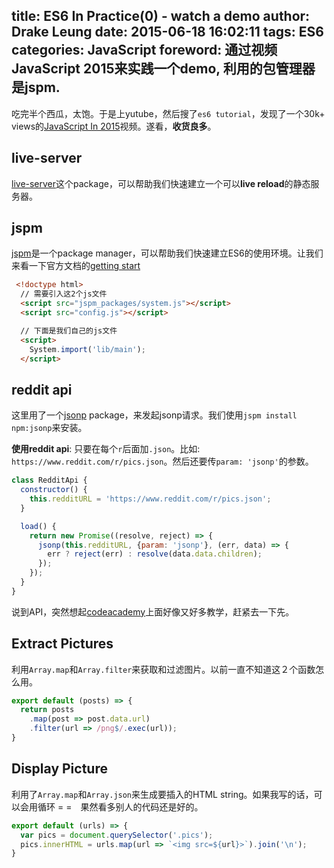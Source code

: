 title: ES6 In Practice(0) - watch a demo
author: Drake Leung
date: 2015-06-18 16:02:11
tags: ES6
categories: JavaScript
foreword:
  通过视频JavaScript 2015来实践一个demo, 利用的包管理器是jspm.
---

吃完半个西瓜，太饱。于是上yutube，然后搜了`es6 tutorial`，发现了一个30k+ views的[JavaScript In 2015](https://youtu.be/iukBMY4apvI)视频。遂看，**收货良多**。

## live-server
[live-server](https://www.npmjs.com/package/live-server)这个package，可以帮助我们快速建立一个可以**live reload**的静态服务器。

## jspm
[jspm](http://jspm.io/)是一个package manager，可以帮助我们快速建立ES6的使用环境。让我们来看一下官方文档的[getting start](https://github.com/jspm/jspm-cli/wiki/Getting-Started)

```html
 <!doctype html>
  // 需要引入这2个js文件
  <script src="jspm_packages/system.js"></script>
  <script src="config.js"></script>

  // 下面是我们自己的js文件
  <script>
    System.import('lib/main');
  </script>
```

## reddit api
这里用了一个[jsonp](https://www.npmjs.com/package/jsonp) package，来发起jsonp请求。我们使用`jspm install npm:jsonp`来安装。

**使用reddit api**: 只要在每个`r`后面加`.json`。比如: `https://www.reddit.com/r/pics.json`。然后还要传`param: 'jsonp'`的参数。

```javascript
class RedditApi {
  constructor() {
    this.redditURL = 'https://www.reddit.com/r/pics.json';
  }

  load() {
    return new Promise((resolve, reject) => {
      jsonp(this.redditURL, {param: 'jsonp'}, (err, data) => {
        err ? reject(err) : resolve(data.data.children);
      });
    });
  }
}
```
说到API，突然想起[codeacademy](http://www.codecademy.com/learn)上面好像又好多教学，赶紧去一下先。

## Extract Pictures
利用`Array.map`和`Array.filter`来获取和过滤图片。以前一直不知道这２个函数怎么用。
```javascript
export default (posts) => {
  return posts
    .map(post => post.data.url)
    .filter(url => /png$/.exec(url));
}
```

## Display Picture
利用了`Array.map`和`Array.json`来生成要插入的HTML string。如果我写的话，可以会用循环 = =　果然看多别人的代码还是好的。

```javascript
export default (urls) => {
  var pics = document.querySelector('.pics');
  pics.innerHTML = urls.map(url => `<img src=${url}>`).join('\n');
}
```
